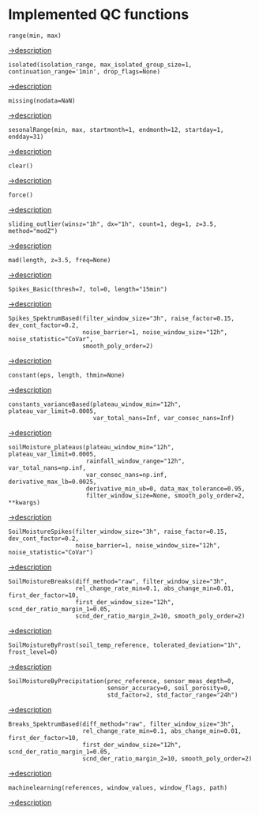 # Implemented QC functions


<!-- this stuff is unused so far 
[->description](docs/FunctionDescriptions.md#harmonize)
[->description](docs/FunctionDescriptions.md#deharmonize)
-->


<!-- 
linkmagic: 
 - the pointing link must be lowercase 
 - for the name everything is fine
 - only use one `#` even if the heading has more `####`
e.g: 
[Facncy Link Name](path/file/#fancy_link_name_all_lowercase)
-->

```
range(min, max)
```
[->description](docs/FunctionDescriptions.md#range)



```
isolated(isolation_range, max_isolated_group_size=1, continuation_range='1min', drop_flags=None)
```
[->description](docs/FunctionDescriptions.md#isolated)



```
missing(nodata=NaN)
```
[->description](docs/FunctionDescriptions.md#missing)



```
sesonalRange(min, max, startmonth=1, endmonth=12, startday=1, endday=31)
```
[->description](docs/FunctionDescriptions.md#seasonalrange)



```
clear()
```
[->description](docs/FunctionDescriptions.md#clear)



```
force()
```
[->description](docs/FunctionDescriptions.md#force)



```
sliding_outlier(winsz="1h", dx="1h", count=1, deg=1, z=3.5, method="modZ")
```
[->description](docs/FunctionDescriptions.md#sliding_outlier)



```
mad(length, z=3.5, freq=None)
```
[->description](docs/FunctionDescriptions.md#mad)




```
Spikes_Basic(thresh=7, tol=0, length="15min")
```
[->description](docs/FunctionDescriptions.md#spikes_basic)




```
Spikes_SpektrumBased(filter_window_size="3h", raise_factor=0.15, dev_cont_factor=0.2,
                     noise_barrier=1, noise_window_size="12h", noise_statistic="CoVar",
                     smooth_poly_order=2)
```
[->description](docs/FunctionDescriptions.md#spikes_spektrumbased)




```
constant(eps, length, thmin=None)
```
[->description](docs/FunctionDescriptions.md#constant)



```
constants_varianceBased(plateau_window_min="12h", plateau_var_limit=0.0005,
                        var_total_nans=Inf, var_consec_nans=Inf)
```
[->description](docs/FunctionDescriptions.md#constants_varianceBased)




```
soilMoisture_plateaus(plateau_window_min="12h", plateau_var_limit=0.0005,
                      rainfall_window_range="12h", var_total_nans=np.inf, 
                      var_consec_nans=np.inf, derivative_max_lb=0.0025, 
                      derivative_min_ub=0, data_max_tolerance=0.95, 
                      filter_window_size=None, smooth_poly_order=2, **kwargs)
```                      
[->description](docs/FunctionDescriptions.md#soilmoisture_plateaus)




```
SoilMoistureSpikes(filter_window_size="3h", raise_factor=0.15, dev_cont_factor=0.2,
                   noise_barrier=1, noise_window_size="12h", noise_statistic="CoVar")
```
[->description](docs/FunctionDescriptions.md#soilmoisturespikes)



```
SoilMoistureBreaks(diff_method="raw", filter_window_size="3h",
                   rel_change_rate_min=0.1, abs_change_min=0.01, first_der_factor=10,
                   first_der_window_size="12h", scnd_der_ratio_margin_1=0.05,
                   scnd_der_ratio_margin_2=10, smooth_poly_order=2)
```
[->description](docs/FunctionDescriptions.md#soilmoisturebreaks)



```
SoilMoistureByFrost(soil_temp_reference, tolerated_deviation="1h", frost_level=0)
```
[->description](docs/FunctionDescriptions.md#soilmoisturebyfrost)




```
SoilMoistureByPrecipitation(prec_reference, sensor_meas_depth=0,
                            sensor_accuracy=0, soil_porosity=0,
                            std_factor=2, std_factor_range="24h")
```
[->description](docs/FunctionDescriptions.md#soilmoisturebyprecipitation)

                            

```                            
Breaks_SpektrumBased(diff_method="raw", filter_window_size="3h",
                     rel_change_rate_min=0.1, abs_change_min=0.01, first_der_factor=10,
                     first_der_window_size="12h", scnd_der_ratio_margin_1=0.05,
                     scnd_der_ratio_margin_2=10, smooth_poly_order=2)
```
[->description](docs/FunctionDescriptions.md#breaks_spektrumbased)



```
machinelearning(references, window_values, window_flags, path)
```
[->description](docs/FunctionDescriptions.md#machinelearning)

